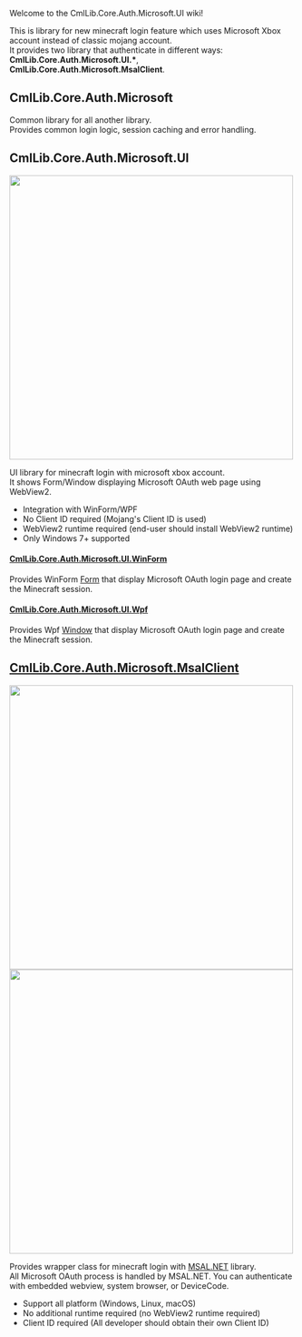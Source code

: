 Welcome to the CmlLib.Core.Auth.Microsoft.UI wiki!

This is library for new minecraft login feature which uses Microsoft Xbox account instead of classic mojang account.  
It provides two library that authenticate in different ways: **CmlLib.Core.Auth.Microsoft.UI.\***, **CmlLib.Core.Auth.Microsoft.MsalClient**.

## CmlLib.Core.Auth.Microsoft
Common library for all another library.  
Provides common login logic, session caching and error handling.  

## CmlLib.Core.Auth.Microsoft.UI
<img src="https://user-images.githubusercontent.com/17783561/154854388-38c473f1-7860-4a47-bdbe-622de37eef8b.png" width="500">

UI library for minecraft login with microsoft xbox account.  
It shows Form/Window displaying Microsoft OAuth web page using WebView2.  
- Integration with WinForm/WPF
- No Client ID required (Mojang's Client ID is used)
- WebView2 runtime required (end-user should install WebView2 runtime)
- Only Windows 7+ supported

#### [CmlLib.Core.Auth.Microsoft.UI.WinForm](WinForm)
Provides WinForm [Form]() that display Microsoft OAuth login page and create the Minecraft session.

#### [CmlLib.Core.Auth.Microsoft.UI.Wpf](Wpf)
Provides Wpf [Window]() that display Microsoft OAuth login page and create the Minecraft session.

## [CmlLib.Core.Auth.Microsoft.MsalClient](MsalClient)
<img src="https://user-images.githubusercontent.com/17783561/154854531-8d4557b2-9221-4021-9fa0-93d6c8fd2497.png" width="500">

<img src="https://user-images.githubusercontent.com/17783561/154854603-abb98727-543b-45e4-b4ea-ff6bd772aa67.png" width="500">

Provides wrapper class for minecraft login with [MSAL.NET](https://github.com/AzureAD/microsoft-authentication-library-for-dotnet) library.  
All Microsoft OAuth process is handled by MSAL.NET. You can authenticate with embedded webview, system browser, or DeviceCode.
- Support all platform (Windows, Linux, macOS)
- No additional runtime required (no WebView2 runtime required)
- Client ID required (All developer should obtain their own Client ID)